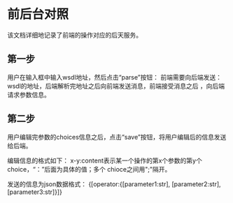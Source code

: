 # 前后台对照

该文档详细地记录了前端的操作对应的后天服务。

## 第一步
用户在输入框中输入wsdl地址，然后点击“parse”按钮：
前端需要向后端发送： wsdl的地址，后端解析完地址之后向前端发送消息，前端接受消息之后
，向后端请求参数信息。

## 第二步
用户编辑完参数的choices信息之后，点击“save”按钮，将用户编辑后的信息发送给后端。

编辑信息的格式如下：
x-y:content表示某一个操作的第x个参数的第y个choice，“：”后面为具体的值；多个
chioce之间用";"隔开。

发送的信息为json数据格式：
{[operator:{[parameter1:str],
            [parameter2:str],
            [parameter3:str]}]}